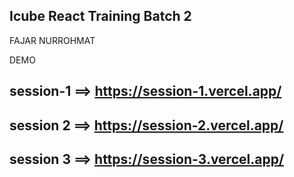 ## Icube React Training Batch 2
FAJAR NURROHMAT

DEMO
## session-1 ==> https://session-1.vercel.app/
## session 2 ==> https://session-2.vercel.app/
## session 3 ==> https://session-3.vercel.app/
